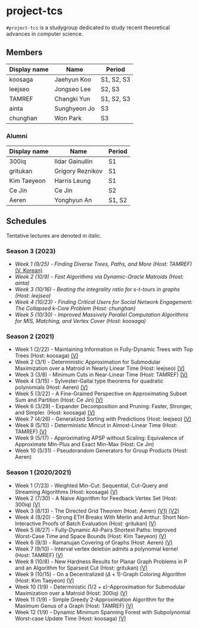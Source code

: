 # project-tcs

`#project-tcs` is a studygroup dedicated to study recent theoretical advances in computer science.

## Members

| Display name  | Name             | Period |
| ------------- | ---------------- | ------ |
| koosaga       | Jaehyun Koo      | S1, S2, S3 |
| leejseo       | Jongseo Lee      | S2, S3     |
| TAMREF        | Changki Yun      | S1, S2, S3 |
| ainta         | Sunghyeon Jo     | S3 |
| chunghan      | Won Park         | S3 |

### Alumni

| Display name  | Name             | Period |
| ------------- | ---------------- | ------ |
| 300iq         | Ildar Gainullin  | S1     |
| gritukan      | Grigory Reznikov | S1     |
| Kim Taeyeon   | Harris Leung     | S1     |
| Ce Jin        | Ce Jin           | S2     |
| Aeren         | Yonghyun An      | S1, S2 |

## Schedules

Tentative lectures are denoted in *italic*.

### Season 3 (2023)
* _Week 1 (9/25) - Finding Diverse Trees, Paths, and More (Host: TAMREF)_ [(V, Korean)](https://youtu.be/aJWvzNM7eKw)
* _Week 2 (10/9) - Fast Algorithms via Dynamic-Oracle Matroids (Host: ainta)_
* _Week 3 (10/16) - Beating the integrality ratio for s-t-tours in graphs (Host: leejseo)_
* _Week 4 (10/23) - Finding Critical Users for Social Network Engagement: The Collapsed k-Core Problem (Host: chunghan)_
* _Week 5 (10/30) - Improved Massively Parallel Computation Algorithms for MIS, Matching, and Vertex Cover (Host: koosaga)_

### Season 2 (2021)
* Week 1 (2/22) - Maintaining Information in Fully-Dynamic Trees with Top Trees (Host: koosaga) [(V)](https://www.youtube.com/watch?v=XHyEbHr5CkQ)
* Week 2 (3/1) - Deterministic Approximation for Submodular Maximization over a Matroid in Nearly Linear Time (Host: leejseo) [(V)](https://www.youtube.com/watch?v=QQFLe64gjsQ)
* Week 3 (3/8) - Minimum Cuts in Near-Linear Time (Host: TAMREF) [(V)](https://www.youtube.com/watch?v=APwvGfGVUG4)
* Week 4 (3/15) - Sylvester-Gallai type theorems for quadratic polynomials (Host: Aeren) [(V)](https://www.youtube.com/watch?v=jQ4il1hDMUU)
* Week 5 (3/22) - A Fine-Grained Perspective on Approximating Subset Sum and Partition (Host: Ce Jin) [(V)](https://www.youtube.com/watch?v=hxSKaUacy0o)
* Week 6 (3/29) - Expander Decomposition and Pruning: Faster, Stronger, and Simpler. (Host: koosaga) [(V)](https://www.youtube.com/watch?v=lEqHtc9Ni9A)
* Week 7 (4/26) - Generalized Sorting with Predictions (Host: leejseo) [(V)](https://www.youtube.com/watch?v=DPzhwq28P1U)
* Week 8 (5/10) - Deterministic Mincut in Almost-Linear Time (Host: TAMREF) [(V)](https://www.youtube.com/watch?v=d56sVSwNFGU)
* Week 9 (5/17) - Approximating APSP without Scaling: Equivalence of Approximate Min-Plus and Exact Min-Max (Host: Ce Jin)
* Week 10 (5/31) - Pseudorandom Generators for Group Products (Host: Aeren)

### Season 1 (2020/2021)

* Week 1 (7/23) - Weighted Min-Cut: Sequential, Cut-Query and Streaming Algorithms (Host: koosaga) [(V)](https://youtu.be/3_l72RZSBzw)
* Week 2 (7/30) - A Naive Algorithm for Feedback Vertex Set (Host: 300iq) [(V)](https://youtu.be/Odpj7je2uOg)
* Week 3 (8/13) - The Directed Grid Theorem (Host: Aeren) [(V1)](https://youtu.be/M90V01miGG0) [(V2)](https://youtu.be/OMSJrpg-Kcc)
* Week 4 (8/20) - Strong ETH Breaks With Merlin and Arthur: Short Non-Interactive Proofs of Batch Evaluation (Host: gritukan) [(V)](https://youtu.be/fmyU6ikyhjs)
* Week 5 (8/27) - Fully-Dynamic All-Pairs Shortest Paths: Improved Worst-Case Time and Space Bounds (Host: Kim Taeyeon) [(V)](https://youtu.be/AK8YBGLWNLY)
* Week 6 (9/3) - Ramanujan Covering of Graphs (Host: Aeren) [(V)](https://youtu.be/xTn8q4Pocn0)
* Week 7 (9/10) - Interval vertex deletion admits a polynomial kernel (Host: TAMREF) [(V)](https://www.youtube.com/watch?v=0FutyGSgOFM)
* Week 8 (10/8) - New Hardness Results for Planar Graph Problems in P and an Algorithm for Sparsest Cut (Host: gritukan) [(V)](https://youtu.be/9j18R0G2pys)
* Week 9 (10/15) - On a Decentralized $(\Delta +1)$-Graph Coloring Algorithm (Host: Kim Taeyeon) [(V)](https://youtu.be/S-3p8WzTaQM)
* Week 10 (1/9) - Deterministic (1/2 + ε)-Approximation for Submodular Maximization over a Matroid (Host: 300iq) [(V)](https://youtu.be/TNespjfQwVM)
* Week 11 (1/9) - Simple Greedy 2-Approximation Algorithm for the Maximum Genus of a Graph (Host: TAMREF) [(V)](https://youtu.be/OZW-fgb2qJ0)
* Week 12 (1/9) - Dynamic Minimum Spanning Forest with Subpolynomial Worst-case Update Time (Host: koosaga) [(V)](https://youtu.be/GsoIdeP_Ru8)
